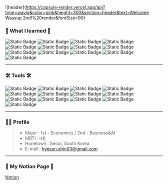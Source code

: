 ![header](https://capsule-render.vercel.app/api?type=wavig&color=pink&height=300&section=header&text=Welcome Wassup 2nd!%20render&fontSize=90)

### 📖 What I learned 📖
![Static Badge](https://img.shields.io/badge/Data-blue?style=plastic)
![Static Badge](https://img.shields.io/badge/ML/DL-red?style=plastic)
![Static Badge](https://img.shields.io/badge/UI/UX-pink?style=plastic)
![Static Badge](https://img.shields.io/badge/AI-yellow?style=plastic)
![Static Badge](https://img.shields.io/badge/유저리서치-green?style=plastic)
![Static Badge](https://img.shields.io/badge/프로젝트관리-gray?style=plastic)
![Static Badge](https://img.shields.io/badge/DB-black?style=plastic)
![Static Badge](https://img.shields.io/badge/서비스전략-white?style=plastic)
![Static Badge](https://img.shields.io/badge/캐즘마케팅-skyblue?style=plastic)
![Static Badge](https://img.shields.io/badge/비즈니스모델캔버스-mint?style=plastic)
![Static Badge](https://img.shields.io/badge/TAM_SAM_SOM-brown?style=plastic)
![Static Badge](https://img.shields.io/badge/FlyWheel-orange?style=plastic)
![Static Badge](https://img.shields.io/badge/Agile-blue?style=plastic)
***
### 🛠 Tools 🛠
![Static Badge](https://img.shields.io/badge/Python-yellow?style=plastic&logo=Python&logoColor=3776AB)
![Static Badge](https://img.shields.io/badge/Discord-green?style=plastic&logo=Discord&logoColor=5865F2)
![Static Badge](https://img.shields.io/badge/MySQL-lightgreen?style=plastic&logo=MySQL&logoColor=4479A1)
![Static Badge](https://img.shields.io/badge/PowerBI-blue?style=plastic&logo=PowerBI&logoColor=F2C811)
![Static Badge](https://img.shields.io/badge/Notion-pink?style=plastic&logo=Notion&logoColor=000000)
![Static Badge](https://img.shields.io/badge/Figma-black?style=plastic&logo=Figma&logoColor=F24E1E)
![Static Badge](https://img.shields.io/badge/GitHub-purple?style=plastic&logo=GitHub&logoColor=181717)
![Static Badge](https://img.shields.io/badge/Excel-white?style=plastic&logo=MicrosoftExcel&logoColor=217346)
![Static Badge](https://img.shields.io/badge/Amplitude-lightgray?style=plastic)
![Static Badge](https://img.shields.io/badge/Braze-lemon?style=plastic)
![Static Badge](https://img.shields.io/badge/GA4-lightpink?style=plastic&logo=GoogleAnalytics&logoColor=E37400)
![Static Badge](https://img.shields.io/badge/Appsflyer-purple?style=plastic)
![Static Badge](https://img.shields.io/badge/Zira-gray?style=plastic&logo=Zira&logoColor=0052CC)
***
### 🙋‍♀️ Profile 
> - Major : 1st - Economics / 2nd - Business&AI
> - MBTI : isfj
> - Honetown : Seoul, South Korea
> - E-mail : <hyesun.shin03@gmail.com>
***
### 📝 My Notion Page 📝
[Notion](https://www.notion.so/oreumi/e17fa1f6edc647fda260835ab0ae73c1?pvs=4, "Notion link")
